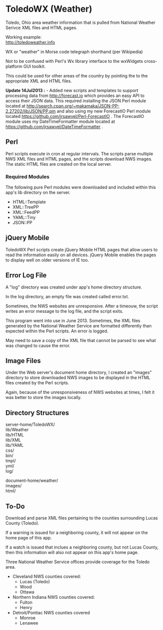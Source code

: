# ToledoWX (Weather)

Toledo, Ohio area weather information that is pulled from National Weather Serivce XML files and HTML pages.

Working example:  
http://toledoweather.info

WX or "weather" in Morse code telegraph shorthand (per Wikipedia)

Not to be confused with Perl's Wx library interface to the wxWidgets cross-platform GUI toolkit.

This could be used for other areas of the country by pointing the to the appropriate XML and HTML files.

**Update 14Jul2013 :** - Added new scripts and templates to support processing data from http://forecast.io which provides an easy API to access their JSON data. This required installing the JSON Perl module located at http://search.cpan.org/~makamaka/JSON-PP-2.27202/lib/JSON/PP.pm and also using my new ForecastIO Perl module located https://github.com/jrsawvel/Perl-ForecastIO . The ForecastIO module uses my DateTimeFormatter module located at https://github.com/jrsawvel/DateTimeFormatter .



## Perl

Perl scripts execute in cron at regular intervals. The scripts parse multiple NWS XML files and HTML pages, and the scripts download NWS images. The static HTML files are created on the local server.



### Required Modules

The following pure Perl modules were downloaded and included within this app's lib directory on the server.

* HTML::Template
* XML::TreePP
* XML::FeedPP
* YAML::Tiny
* JSON::PP



## jQuery Mobile

ToledoWX Perl scripts create jQuery Mobile HTML pages that allow users to read the information easily on all devices. jQuery Mobile enables the pages to display well on older versions of IE too.


## Error Log File

A "log" directory was created under app's home directory structure. 

In the log directory, an empty file was created called error.txt.

Sometimes, the NWS websites are unresponsive. After a timeouw, the script writes an error message to the log file, and the script exits.

This program went into use in June 2013. Sometimes, the XML files generated by the National Weather Service are formatted differently than expected within the Perl scripts. An error is logged.

May need to save a copy of the XML file that cannot be parsed to see what was changed to cause the error.


## Image Files

Under the Web server's document home directory, I created an "images" directory to store downloaded NWS images to be displayed in the HTML files created by the Perl scripts.
 
Again, because of the unresponsiveness of NWS websites at times, I felt it was better to store the images locally.


## Directory Structures

server-home/ToledoWX/  
lib/Weather  
lib/HTML  
lib/XML  
lib/YAML  
css/  
bin/  
tmpl/  
yml/  
log/  
 
 
document-home/weather/  
images/  
html/  
 
 
## To-Do

Download and parse XML files pertaining to the counties surrounding Lucas County (Toledo).

If a warning is issued for a neighboring county, it will not appear on the home page of this app.

If a watch is issued that inclues a neighboring county, but not Lucas County, then this information will also not appear on this app's home page.

Three National Weather Service offices provide coverage for the Toledo area.

* Cleveland NWS counties covered:
  * Lucas (Toledo)
  * Wood 
  * Ottawa
* Northern Indiana NWS counties covered:
  * Fulton
  * Henry
* Detroit/Pontiac NWS counties covered
  * Monroe
  * Lenawee



